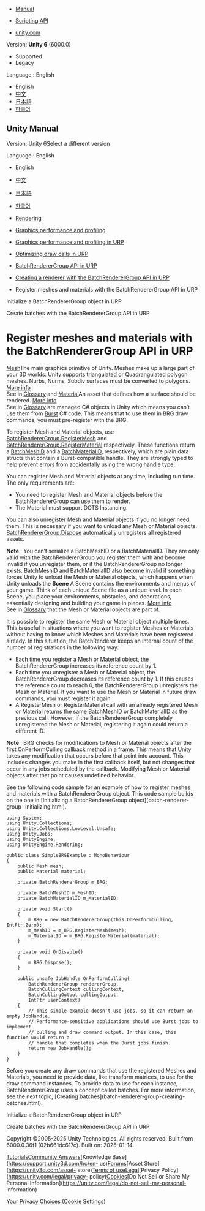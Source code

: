 [](https://docs.unity3d.com)

  * [Manual](../Manual/index.html)
  * [Scripting API](../ScriptReference/index.html)

  * [unity.com](https://unity.com/)

Version: **Unity 6** (6000.0)

  * Supported
  * Legacy

Language : English

  * [English](/Manual/batch-renderer-group-registering-meshes-and-materials.html)
  * [中文](/cn/current/Manual/batch-renderer-group-registering-meshes-and-materials.html)
  * [日本語](/ja/current/Manual/batch-renderer-group-registering-meshes-and-materials.html)
  * [한국어](/kr/current/Manual/batch-renderer-group-registering-meshes-and-materials.html)

[](https://docs.unity3d.com)

## Unity Manual

Version: Unity 6Select a different version

Language : English

  * [English](/Manual/batch-renderer-group-registering-meshes-and-materials.html)
  * [中文](/cn/current/Manual/batch-renderer-group-registering-meshes-and-materials.html)
  * [日本語](/ja/current/Manual/batch-renderer-group-registering-meshes-and-materials.html)
  * [한국어](/kr/current/Manual/batch-renderer-group-registering-meshes-and-materials.html)

  * [Rendering](rendering-and-post-processing.html)
  * [Graphics performance and profiling](graphics-performance-profiling.html)
  * [Graphics performance and profiling in URP](graphics-performance-and-profiling-in-urp.html)
  * [Optimizing draw calls in URP](reduce-draw-calls-landing-urp.html)
  * [BatchRendererGroup API in URP](batch-renderer-group.html)
  * [Creating a renderer with the BatchRendererGroup API in URP](batch-renderer-group-creating-a-renderer.html)
  * Register meshes and materials with the BatchRendererGroup API in URP

[](batch-renderer-group-initializing.html)

Initialize a BatchRendererGroup object in URP

[](batch-renderer-group-creating-batches.html)

Create batches with the BatchRendererGroup API in URP

# Register meshes and materials with the BatchRendererGroup API in URP

[Mesh](../ScriptReference/Mesh.html)The main graphics primitive of Unity.
Meshes make up a large part of your 3D worlds. Unity supports triangulated or
Quadrangulated polygon meshes. Nurbs, Nurms, Subdiv surfaces must be converted
to polygons. [More info](mesh.html)  
See in [Glossary](Glossary.html#Mesh) and
[Material](../ScriptReference/Material.html)An asset that defines how a
surface should be rendered. [More info](class-Material.html)  
See in [Glossary](Glossary.html#Material) are managed C# objects in Unity
which means you can’t use them from
[Burst](https://docs.unity3d.com/Packages/com.unity.burst@latest) C# code.
This means that to use them in BRG draw commands, you must pre-register with
the BRG.

To register Mesh and Material objects, use
[BatchRendererGroup.RegisterMesh](../ScriptReference/Rendering.BatchRendererGroup.RegisterMesh.html)
and
[BatchRendererGroup.RegisterMaterial](../ScriptReference/Rendering.BatchRendererGroup.RegisterMaterial.html)
respectively. These functions return a
[BatchMeshID](../ScriptReference/Rendering.BatchMeshID.html) and a
[BatchMaterialID](../ScriptReference/Rendering.BatchMaterialID.html),
respectively, which are plain data structs that contain a Burst-compatible
handle. They are strongly typed to help prevent errors from accidentally using
the wrong handle type.

You can register Mesh and Material objects at any time, including run time.
The only requirements are:

  * You need to register Mesh and Material objects before the BatchRendererGroup can use them to render.
  * The Material must support DOTS Instancing.

You can also unregister Mesh and Material objects if you no longer need them.
This is necessary if you want to unload any Mesh or Material objects.
[BatchRendererGroup.Dispose](../ScriptReference/Rendering.BatchRendererGroup.Dispose.html)
automatically unregisters all registered assets.

**Note** : You can’t serialize a BatchMeshID or a BatchMaterialID. They are
only valid with the BatchRendererGroup you register them with and become
invalid if you unregister them, or if the BatchRendererGroup no longer exists.
BatchMeshID and BatchMaterialID also become invalid if something forces Unity
to unload the Mesh or Material objects, which happens when Unity unloads the
**Scene** A Scene contains the environments and menus of your game. Think of
each unique Scene file as a unique level. In each Scene, you place your
environments, obstacles, and decorations, essentially designing and building
your game in pieces. [More info](CreatingScenes.html)  
See in [Glossary](Glossary.html#Scene) that the Mesh or Material objects are
part of.

It is possible to register the same Mesh or Material object multiple times.
This is useful in situations where you want to register Meshes or Materials
without having to know which Meshes and Materials have been registered
already. In this situation, the BatchRenderer keeps an internal count of the
number of registrations in the following way:

  * Each time you register a Mesh or Material object, the BatchRendererGroup increases its reference count by 1.
  * Each time you unregister a Mesh or Material object, the BatchRendererGroup decreases its reference count by 1. If this causes the reference count to reach 0, the BatchRendererGroup unregisters the Mesh or Material. If you want to use the Mesh or Material in future draw commands, you must register it again.
  * A RegisterMesh or RegisterMaterial call with an already registered Mesh or Material returns the same BatchMeshID or BatchMaterialID as the previous call. However, if the BatchRendererGroup completely unregistered the Mesh or Material, registering it again could return a different ID.

**Note** : BRG checks for modifications to Mesh or Material objects after the
first OnPerformCulling callback method in a frame. This means that Unity takes
any modification that occurs before that point into account. This includes
changes you make in the first callback itself, but not changes that occur in
any jobs scheduled by the callback. Modifying Mesh or Material objects after
that point causes undefined behavior.

See the following code sample for an example of how to register meshes and
materials with a BatchRendererGroup object. This code sample builds on the one
in [Initializing a BatchRendererGroup object](batch-renderer-group-
initializing.html).

    
    
    using System;
    using Unity.Collections;
    using Unity.Collections.LowLevel.Unsafe;
    using Unity.Jobs;
    using UnityEngine;
    using UnityEngine.Rendering;
    
    public class SimpleBRGExample : MonoBehaviour
    {
        public Mesh mesh;
        public Material material;
    
        private BatchRendererGroup m_BRG;
    
        private BatchMeshID m_MeshID;
        private BatchMaterialID m_MaterialID;
    
        private void Start()
        {
            m_BRG = new BatchRendererGroup(this.OnPerformCulling, IntPtr.Zero);
            m_MeshID = m_BRG.RegisterMesh(mesh);
            m_MaterialID = m_BRG.RegisterMaterial(material);
        }
    
        private void OnDisable()
        {
            m_BRG.Dispose();
        }
    
        public unsafe JobHandle OnPerformCulling(
            BatchRendererGroup rendererGroup,
            BatchCullingContext cullingContext,
            BatchCullingOutput cullingOutput,
            IntPtr userContext)
        {
            // This simple example doesn't use jobs, so it can return an empty JobHandle.
            // Performance-sensitive applications should use Burst jobs to implement
            // culling and draw command output. In this case, this function would return a
            // handle that completes when the Burst jobs finish.
            return new JobHandle();
        }
    }
    

Before you create any draw commands that use the registered Meshes and
Materials, you need to provide data, like transform matrices, to use for the
draw command instances. To provide data to use for each instance,
BatchRendererGroup uses a concept called batches. For more information, see
the next topic, [Creating batches](batch-renderer-group-creating-
batches.html).

[](batch-renderer-group-initializing.html)

Initialize a BatchRendererGroup object in URP

[](batch-renderer-group-creating-batches.html)

Create batches with the BatchRendererGroup API in URP

Copyright ©2005-2025 Unity Technologies. All rights reserved. Built from
6000.0.36f1 (02b661dc617c). Built on: 2025-01-14.

[Tutorials](https://learn.unity.com/)[Community
Answers](https://answers.unity3d.com)[Knowledge
Base](https://support.unity3d.com/hc/en-
us)[Forums](https://forum.unity3d.com)[Asset Store](https://unity3d.com/asset-
store)[Terms of
use](https://docs.unity3d.com/Manual/TermsOfUse.html)[Legal](https://unity.com/legal)[Privacy
Policy](https://unity.com/legal/privacy-
policy)[Cookies](https://unity.com/legal/cookie-policy)[Do Not Sell or Share
My Personal Information](https://unity.com/legal/do-not-sell-my-personal-
information)

[Your Privacy Choices (Cookie Settings)](javascript:void\(0\);)

